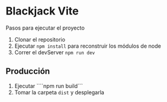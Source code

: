 # Blackjack Vite

Pasos para ejecutar el proyecto

1. Clonar el repositorio
2. Ejecutar ```npm install``` para reconstruir los módulos de node
3. Correr el devServer ```npm run dev```


## Producción

1. Ejecutar ````npm run build```
2. Tomar la carpeta ```dist``` y desplegarla